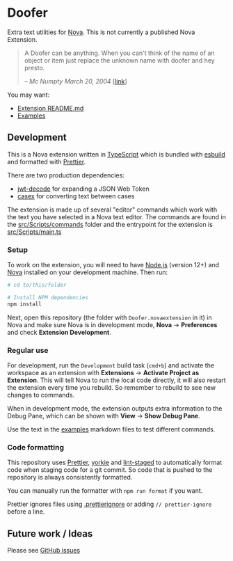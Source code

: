 # Doofer

Extra text utilities for [Nova](https://nova.app). This is not currently a published Nova Extension.

> A Doofer can be anything. When you can't think of the name of an object or item just replace the unknown name with doofer and hey presto.
>
> – _Mc Numpty March 20, 2004_ [[link](https://www.urbandictionary.com/define.php?term=Doofer)]

You may want:

- [Extension README.md](/Doofer.novaextension/README.md)
- [Examples](/examples)

## Development

This is a Nova extension written in [TypeScript](https://www.typescriptlang.org)
which is bundled with [esbuild](https://esbuild.github.io)
and formatted with [Prettier](https://prettier.io).

There are two production dependencies:

- [jwt-decode](https://github.com/auth0/jwt-decode) for expanding a JSON Web Token
- [casex](https://github.com/pedsmoreira/casex) for converting text between cases

The extension is made up of several "editor" commands which work with
the text you have selected in a Nova text editor.
The commands are found in the [src/Scripts/commands](/src/Scripts/commands) folder
and the entrypoint for the extension is [src/Scripts/main.ts](/src/Scripts/main.ts)

### Setup

To work on the extension, you will need to have [Node.js](https://nodejs.org/en/) (version 12+)
and [Nova](https://nova.app) installed on your development machine. Then run:

```sh
# cd to/this/folder

# Install NPM dependencies
npm install
```

Next, open this repository (the folder with `Doofer.novaextension` in it) in Nova
and make sure Nova is in development mode,
**Nova** → **Preferences** and check **Extension Development**.

### Regular use

For development, run the `Development` build task (`cmd+b`)
and activate the workspace as an extension with **Extensions** → **Activate Project as Extension**.
This will tell Nova to run the local code directly,
it will also restart the extension every time you rebuild.
So remember to rebuild to see new changes to commands.

When in development mode, the extension outputs extra information to the Debug Pane,
which can be shown with **View** → **Show Debug Pane**.

Use the text in the [examples](/examples) markdown files to test different commands.

### Code formatting

This repository uses [Prettier](https://prettier.io/),
[yorkie](https://www.npmjs.com/package/yorkie)
and [lint-staged](https://www.npmjs.com/package/lint-staged) to
automatically format code when staging code for a git commit.
So code that is pushed to the repository is always consistently formatted.

You can manually run the formatter with `npm run format` if you want.

Prettier ignores files using [.prettierignore](/.prettierignore)
or adding `// prettier-ignore` before a line.

## Future work / Ideas

Please see [GitHub issues](https://github.com/robb-j/nova-doofer/issues)
